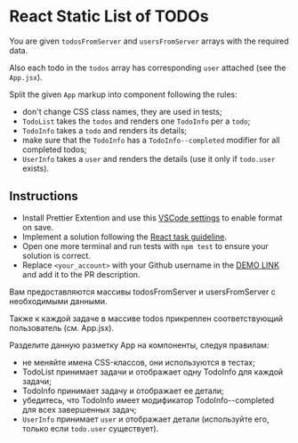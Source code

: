 # React Static List of TODOs

You are given `todosFromServer` and `usersFromServer` arrays with the required data.

Also each todo in the `todos` array has corresponding `user` attached (see the `App.jsx`).

Split the given `App` markup into component following the rules:

- don't change CSS class names, they are used in tests;
- `TodoList` takes the `todos` and renders one `TodoInfo` per a `todo`;
- `TodoInfo` takes a `todo` and renders its details;
- make sure that the `TodoInfo` has a `TodoInfo--completed` modifier for all completed todos;
- `UserInfo` takes a `user` and renders the details (use it only if `todo.user` exists).

## Instructions
- Install Prettier Extention and use this [VSCode settings](https://mate-academy.github.io/fe-program/tools/vscode/settings.json) to enable format on save.
- Implement a solution following the [React task guideline](https://github.com/mate-academy/react_task-guideline#react-tasks-guideline).
- Open one more terminal and run tests with `npm test` to ensure your solution is correct.
- Replace `<your_account>` with your Github username in the [DEMO LINK](https://Zubkovskiy.github.io/react_static-list-of-todos-js/) and add it to the PR description.

Вам предоставляются массивы todosFromServer и usersFromServer с необходимыми данными.

Также к каждой задаче в массиве todos прикреплен соответствующий пользователь (см. App.jsx).

Разделите данную разметку App на компоненты, следуя правилам:

- не меняйте имена CSS-классов, они используются в тестах;
- TodoList принимает задачи и отображает одну TodoInfo для каждой задачи;
- TodoInfo принимает задачу и отображает ее детали;
- убедитесь, что TodoInfo имеет модификатор TodoInfo--completed для всех завершенных задач;
- `UserInfo` принимает `user` и отображает детали (используйте его, только если `todo.user` существует).
